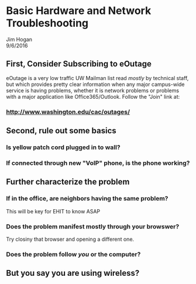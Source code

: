 # Basic Hardware and Network Troubleshooting
Jim Hogan  
9/6/2016  



## First, Consider Subscribing to eOutage

eOutage is a very low traffic UW Mailman list read *mostly* by technical staff, but which provides pretty clear information when any major campus-wide service is having problems, whether it is network problems or problems with a major application like Office365/Outlook.  Follow the "Join" link at:

### http://www.washington.edu/cac/outages/

## Second, rule out some basics 

### Is yellow patch cord plugged in to wall?

### If connected through new "VoIP" phone, is the phone working?

## Further characterize the problem

### If in the office, are neighbors having the same problem?
This will be key for EHIT to know ASAP

### Does the problem manifest mostly through your browswer?
Try closiny that browser and opening a different one.




### Does the problem follow *you* or the computer?

## But you say you are using __wireless__?


